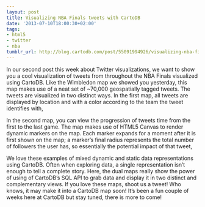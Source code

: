 ```yaml
---
layout: post
title: Visualizing NBA Finals tweets with CartoDB
date: '2013-07-10T18:00:30+02:00'
tags:
- html5
- twitter
- nba
tumblr_url: http://blog.cartodb.com/post/55091994926/visualizing-nba-finals-tweets-with-cartodb
---
```

In our second post this week about Twitter visualizations, we want to show you a cool visualization of tweets from throughout the NBA Finals visualized using CartoDB. Like the Wimbledon map we showed you yesterday, this map makes use of a neat set of ~70,000 geospatially tagged tweets. The tweets are visualized in two distinct ways. In the first map, all tweets are displayed by location and with a color according to the team the tweet identifies with,

In the second map, you can view the progression of tweets time from the first to the last game. The map makes use of HTML5 Canvas to render dynamic markers on the map. Each marker expands for a moment after it is first shown on the map; a marker’s final radius represents the total number of followers the user has, so essentially the potential impact of that tweet,

We love these examples of mixed dynamic and static data representations using CartoDB. Often when exploring data, a single representation isn’t enough to tell a complete story. Here, the dual maps really show the power of using of CartoDB’s SQL API to grab data and display it in two distinct and complementary views. If you love these maps, shoot us a tweet! Who knows, it may make it into a CartoDB map soon!
It’s been a fun couple of weeks here at CartoDB but stay tuned, there is more to come!
